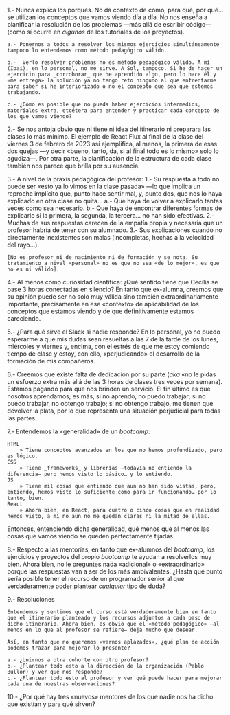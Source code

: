 1.- Nunca explica los porqués. No da contexto de cómo, para qué, por qué… se utilizan los conceptos que vamos viendo día a día. No nos enseña a planificar la resolución de los problemas —más allá de escribir código— (como sí ocurre en _algunos_ de los tutoriales de los proyectos).

    a.- Ponernos a todos a resolver los mismos ejercicios simultáneamente tampoco lo entendemos como método pedagógico válido.

    b.-  Verlo resolver problemas no es método pedagógico válido. A mí (Ibai), en lo personal, no me sirve. A Sol, tampoco. Si he de hacer un ejercicio para _corroborar_ que he aprendido algo, pero lo hace él y «me entrega» la solución ya no tengo reto ninguno al que enfrentarme para saber si he interiorizado o no el concepto que sea que estemos trabajando.

    c.- ¿Cómo es posible que no pueda haber ejercicios intermedios, materiales extra, etcétera para entender y practicar cada concepto de los que vamos viendo?

2.- Se nos antoja obvio que ni tiene ni idea del itinerario ni preparara las clases lo más mínimo. El ejemplo de React Flux al final de la clase del viernes 3 de febrero de 2023 así ejemplifica, al menos, la primera de esas dos quejas —y decir «bueno, tanto, da, si al final todo es lo mismo» solo lo agudiza—. Por otra parte, la planificación de la estructura de cada clase también nos parece que brilla por su ausencia.

3.- A nivel de la praxis pedagógica del profesor:
1.- Su respuesta a todo no puede ser «esto ya lo vimos en la clase pasada» —lo que implica un reproche implícito que, punto hace sentir mal, y, punto dos, que nos lo haya explicado en otra clase no quita…
a.- Que haya de volver a explicarlo tantas veces como sea necesario.
b.- Que haya de encontrar diferentes formas de explicarlo si la primera, la segunda, la tercera… no han sido efectivas.
2.- Muchas de sus respuestas carecen de la empatía propia y necesaria que un profesor habría de tener con su alumnado.
3.- Sus explicaciones cuando no directamente inexistentes son malas (incompletas, hechas a la velocidad del rayo…).

`[No es profesor ni de nacimiento ni de formación y se nota. Su tratamiento a nivel «personal» no es que no sea «de lo mejor», es que no es ni válido].`

4.- Al menos como curiosidad científica: ¿Qué sentido tiene que Cecilia se pase 3 horas conectadas en silencio? En tanto que ex-alumna, creemos que su opinión puede ser no solo muy válida sino también extraordinariamente importante, precisamente en ese «contexto» de aplicabilidad de los conceptos que estamos viendo y de que definitivamente estamos careciendo.

5.- ¿Para qué sirve el Slack si nadie responde? En lo personal, yo no puedo esperarme a que mis dudas sean resueltas a las 7 de la tarde de los lunes, miércoles y viernes y, encima, con el estrés de que me estoy comiendo tiempo de clase y estoy, con ello, «perjudicando» el desarrollo de la formación de mis compañeros.

6.- Creemos que existe falta de dedicación por su parte (_aka_ «no le pidas un esfuerzo extra más allá de las 3 horas de clases tres veces por semana). Estamos pagando para que nos brinden un servicio. El fin último es que nosotros aprendamos; es más, si no aprendo, no puedo trabajar; si no puedo trabajar, no obtengo trabajo; si no obtengo trabajo, me tienen que devolver la plata, por lo que representa una situación perjudicial para todas las partes.

7.- Entendemos la «generalidad» de un _bootcamp_:

    HTML
    	» Tiene conceptos avanzados en los que no hemos profundizado, pero es lógico.
    CSS
    	» Tiene _frameworks_ y librerías —todavía no entiendo la diferencia— pero hemos visto lo básico… y lo entiendo.
    JS
    	» Tiene mil cosas que entiendo que aun no han sido vistas, pero, entiendo, hemos visto lo suficiente como para ir funcionando… por lo tanto, bien.
    React
    	» Ahora bien, en React, para cuatro o cinco cosas que en realidad hemos visto, a mí no aun no me quedan claras ni la mitad de ellas.

Entonces, entendiendo dicha generalidad, qué menos que al menos las cosas que vamos viendo se queden perfectamente fijadas.

8.- Respecto a las mentorías, en tanto que ex-alumnos del _bootcamp_, los ejercicios y proyectos del propio _bootcamp_ te ayudan a resolverlos muy bien. Ahora bien, no le preguntes nada «adicional» o «extraordinario» porque las respuestas van a ser de los más ambivalentes. ¿Hasta qué punto sería posible tener el recurso de un programador senior al que verdaderamente poder plantear _cualquier_ tipo de duda?

9.- Resoluciones

    Entendemos y sentimos que el curso está verdaderamente bien en tanto que el itinerario planteado y los recursos adjuntos a cada paso de dicho itinerario. Ahora bien, es obvio que el «método pedagógico» —al menos en lo que al profesor se refiere— deja mucho que desear.

    Así, en tanto que no queremos «vernos aplazados», ¿qué plan de acción podemos trazar para mejorar lo presente?

    a.- ¿Unirnos a otra cohorte con otro profesor?
    b.- ¿Plantear todo esto a la dirección de la organización (Pablo Bullor) y ver qué nos responde?
    c.- ¿Plantear todo esto al profesor y ver qué puede hacer para mejorar cada una de nuestras observaciones?

10.- ¿Por qué hay tres «nuevos» mentores de los que nadie nos ha dicho que existían y para qué sirven?

